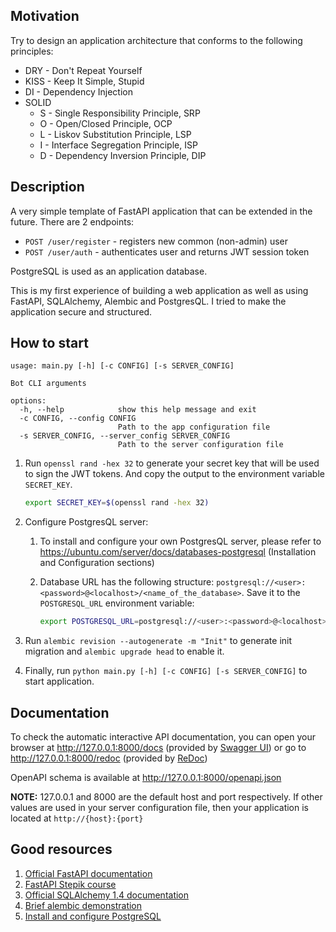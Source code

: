 ## Motivation

Try to design an application architecture that conforms to the following principles:

* DRY - Don't Repeat Yourself
* KISS - Keep It Simple, Stupid
* DI - Dependency Injection
* SOLID
  * S - Single Responsibility Principle, SRP
  * O - Open/Closed Principle, OCP
  * L - Liskov Substitution Principle, LSP
  * I - Interface Segregation Principle, ISP
  * D - Dependency Inversion Principle, DIP


## Description

A very simple template of FastAPI application that can be extended in the future. There are 2 endpoints:
* `POST /user/register` - registers new common (non-admin) user
* `POST /user/auth` - authenticates user and returns JWT session token

PostgreSQL is used as an application database.

This is my first experience of building a web application as well as using FastAPI, SQLAlchemy, Alembic and PostgresQL. I tried to make the
application secure and structured.


## How to start

```
usage: main.py [-h] [-c CONFIG] [-s SERVER_CONFIG]

Bot CLI arguments

options:
  -h, --help            show this help message and exit
  -c CONFIG, --config CONFIG
                        Path to the app configuration file
  -s SERVER_CONFIG, --server_config SERVER_CONFIG
                        Path to the server configuration file
```

1. Run `openssl rand -hex 32` to generate your secret key that will be used to sign the JWT tokens.
   And copy the output to the environment variable `SECRET_KEY`.
    ```bash
    export SECRET_KEY=$(openssl rand -hex 32)
    ```
2. Configure PostgresQL server:
   1. To install and configure your own PostgresQL server, please refer to https://ubuntu.com/server/docs/databases-postgresql 
   (Installation and Configuration sections)

   2. Database URL has the following structure: `postgresql://<user>:<password>@<localhost>/<name_of_the_database>`. Save it to the
   `POSTGRESQL_URL` environment variable:
        ```bash
        export POSTGRESQL_URL=postgresql://<user>:<password>@<localhost>/<name_of_the_database>
        ```

3. Run `alembic revision --autogenerate -m "Init"` to generate init migration and `alembic upgrade head` to enable it.

4. Finally, run `python main.py [-h] [-c CONFIG] [-s SERVER_CONFIG]` to start application.


## Documentation

To check the automatic interactive API documentation, you can open your browser at 
http://127.0.0.1:8000/docs (provided by [Swagger UI](https://github.com/swagger-api/swagger-ui)) 
or go to http://127.0.0.1:8000/redoc (provided by [ReDoc](https://github.com/Redocly/redoc))

OpenAPI schema is available at http://127.0.0.1:8000/openapi.json

**NOTE:** 127.0.0.1 and 8000 are the default host and port respectively. If other values are used in your server configuration file, then 
your application is located at `http://{host}:{port}`

## Good resources
1. [Official FastAPI documentation](https://fastapi.tiangolo.com/)
2. [FastAPI Stepik course](https://stepik.org/course/179694/)
3. [Official SQLAlchemy 1.4 documentation](https://docs.sqlalchemy.org/en/14/index.html)
4. [Brief alembic demonstration](https://www.educative.io/answers/how-to-use-postgresql-database-in-fastapi)
5. [Install and configure PostgreSQL](https://ubuntu.com/server/docs/databases-postgresql)
